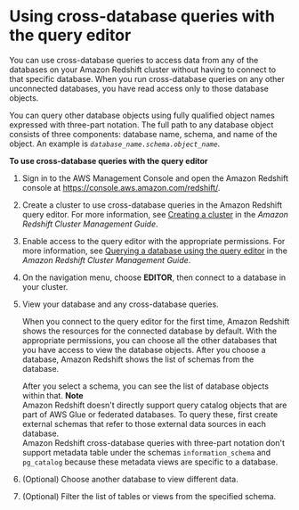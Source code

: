 # Using cross\-database queries with the query editor<a name="cross-database_console"></a>

You can use cross\-database queries to access data from any of the databases on your Amazon Redshift cluster without having to connect to that specific database\. When you run cross\-database queries on any other unconnected databases, you have read access only to those database objects\.

You can query other database objects using fully qualified object names expressed with three\-part notation\. The full path to any database object consists of three components: database name, schema, and name of the object\. An example is *`database_name.schema.object_name`*\.

**To use cross\-database queries with the query editor**

1. Sign in to the AWS Management Console and open the Amazon Redshift console at [https://console\.aws\.amazon\.com/redshift/](https://console.aws.amazon.com/redshift/)\.

1. Create a cluster to use cross\-database queries in the Amazon Redshift query editor\. For more information, see [Creating a cluster](https://docs.aws.amazon.com/redshift/latest/mgmt/managing-clusters-console.html#create-cluster.html) in the *Amazon Redshift Cluster Management Guide*\.

1. Enable access to the query editor with the appropriate permissions\. For more information, see [Querying a database using the query editor](https://docs.aws.amazon.com/redshift/latest/mgmt/query-editor.html) in the *Amazon Redshift Cluster Management Guide*\.

1. On the navigation menu, choose **EDITOR**, then connect to a database in your cluster\.

1. View your database and any cross\-database queries\. 

   When you connect to the query editor for the first time, Amazon Redshift shows the resources for the connected database by default\. With the appropriate permissions, you can choose all the other databases that you have access to view the database objects\. After you choose a database, Amazon Redshift shows the list of schemas from the database\. 

   After you select a schema, you can see the list of database objects within that\. 
**Note**  
Amazon Redshift doesn't directly support query catalog objects that are part of AWS Glue or federated databases\. To query these, first create external schemas that refer to those external data sources in each database\.  
Amazon Redshift cross\-database queries with three\-part notation don't support metadata table under the schemas `information_schema` and `pg_catalog` because these metadata views are specific to a database\.

1. \(Optional\) Choose another database to view different data\.

1. \(Optional\) Filter the list of tables or views from the specified schema\.